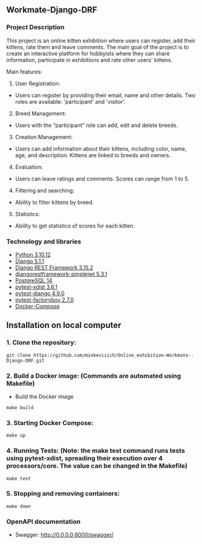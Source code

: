 ## Workmate-Django-DRF
### Project Description

This project is an online kitten exhibition where users can register, add their kittens, rate them and leave comments. The main goal of the project is to create an interactive platform for hobbyists where they can share information, participate in exhibitions and rate other users' kittens.

Main features:

1. User Registration:
- Users can register by providing their email, name and other details. Two roles are available: 'participant' and 'visitor'.
2. Breed Management:
- Users with the “participant” role can add, edit and delete breeds.
3. Creation Management:
- Users can add information about their kittens, including color, name, age, and description. Kittens are linked to breeds and owners.
4. Evaluation:
- Users can leave ratings and comments. Scores can range from 1 to 5.
4. Filtering and searching:
- Ability to filter kittens by breed.
5. Statistics:
- Ability to get statistics of scores for each kitten.

### Technology and libraries
* [Python 3.10.12](https://www.python.org/doc/)
* [Django 5.1.1](https://docs.djangoproject.com/en/4.2/)
* [Django REST Framework  3.15.2](https://www.django-rest-framework.org/)
* [djangorestframework-simplejwt 5.3.1](https://django-rest-framework-simplejwt.readthedocs.io/en/latest/)
* [PostgreSQL 14](https://www.postgresql.org/docs/14/index.html)
* [pytest-xdist 3.6.1](https://pytest-xdist.readthedocs.io/en/stable/)
* [pytest-django 4.9.0](https://pytest-django.readthedocs.io/en/latest/index.html)
* [pytest-factoryboy 2.7.0](https://pytest-factoryboy.readthedocs.io/en/stable/)
* [Docker-Compose](https://docs.docker.com/compose/release-notes/)

## Installation on local computer
### 1. Clone the repository:

```
git clone https://github.com/minkeviiich/Online_exhibition-Workmate--Django-DRF.git
```
### 2. Build a Docker image: (Commands are automated using Makefile)

- Build the Docker image

```
make build
```

### 3. Starting Docker Compose:

```
make up
```
### 4. Running Tests: (Note: the make test command runs tests using pytest-xdist, spreading their execution over 4 processors/core. The value can be changed in the Makefile)

```
make test
```
### 5. Stopping and removing containers:

```
make down
```

### __OpenAPI documentation__
* Swagger: http://0.0.0.0:8000/swagger/
